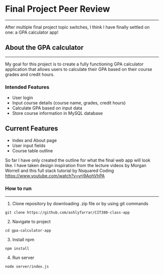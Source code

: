 # Final Project Peer Review
---
After multiple final project topic switches, I think I have finally settled on one: a GPA calculator app!

## About the GPA calculator
---
My goal for this project is to create a fully functioning GPA calculator application that allows users to calculate their GPA based on their course grades and credit hours. 

### Intended Features
- User login
- Input course details (course name, grades, credit hours)
- Calculate GPA based on input data
- Store course information in MySQL database

## Current Features
- Index and About page
- User input fields
- Course table outline

So far I have only created the outline for what the final web app will look like. I have taken design inspiration from the lecture videos by Morgan Worrell and this full stack tutorial by Nsquared Coding https://www.youtube.com/watch?v=vrj9AohVhPA

### How to run 
---
1. Clone repository by downloading .zip file or by using git commands
```
git clone https://github.com/ashlyfarrar/CIT380-class-app
```
2. Navigate to project
```
cd gpa-calculator-app
```
3. Install npm
```
npm install
```
4. Run server
```
node server/index.js
```
